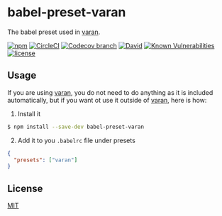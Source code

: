 # babel-preset-varan

The babel preset used in [varan][varan-url].

[![npm][npm-image]][npm-url]
[![CircleCI][circleci-image]][circleci-url]
[![Codecov branch][codecov-image]][codecov-url]
[![David][david-image]][david-url]
[![Known Vulnerabilities][snyk-image]][snyk-url]
[![license][license-image]][license-url]

## Usage

If you are using [varan][varan-url], you do not need to do anything as it is included automatically, but if you want ot use it outside of [varan][varan-url], here is how:

1. Install it

```bash
$ npm install --save-dev babel-preset-varan
```

2. Add it to you `.babelrc` file under presets

```json
{
  "presets": ["varan"]
}
```

<a id="license"></a>

## License

[MIT][license-url]

[npm-url]: https://npmjs.org/package/babel-preset-varan
[npm-image]: https://img.shields.io/npm/v/babel-preset-varan.svg
[circleci-url]: https://circleci.com/gh/ersims/varan/tree/master
[circleci-image]: https://img.shields.io/circleci/project/github/ersims/varan/master.svg
[codecov-url]: https://codecov.io/gh/ersims/varan/tree/master/packages/varan
[codecov-image]: https://img.shields.io/codecov/c/github/ersims/varan/master.svg
[david-url]: https://david-dm.org/ersims/varan/master?path=packages/babel-preset-varan
[david-image]: https://img.shields.io/david/ersims/varan.svg?path=packages/babel-preset-varan
[snyk-url]: https://snyk.io/test/github/ersims/varan/master?targetFile=packages/babel-preset-varan/package.json
[snyk-image]: https://snyk.io/test/github/ersims/varan/master/badge.svg?targetFile=packages/babel-preset-varan/package.json
[varan-url]: https://npmjs.org/package/varan
[license-url]: LICENSE.md
[license-image]: https://img.shields.io/github/license/ersims/varan.svg
